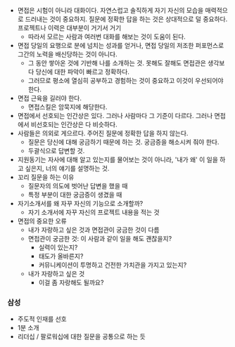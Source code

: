 - 면접은 시험이 아니라 대화이다. 자연스럽고 솔직하게 자기 자신의 모습을 매력적으로 드러내는 것이 중요하지. 질문에 정확한 답을 하는 것은 상대적으로 덜 중요하다. 프로젝트나 이력은 대부분이 거기서 거기
	- 따라서 모르는 사람과 여러번 대화를 해보는 것이 도움이 된다.
- 면접 당일의 요행으로 분에 넘치는 성과를 얻거나, 면접 당일의 저조한 퍼포먼스로 그간의 노력을 배신당하는 것이 아니다.
	- 그 동안 쌓아온 것에 기반해 나를 소개하는 것. 못해도 잘해도 면접관은 생각보다 당신에 대한 파악이 빠르고 정확하다.
	- 그러므로 평소에 열심히 공부하고 경험하는 것이 중요하고 이것이 우선되어야 한다.
- 면접 근육을 길러야 한다.
	- 면접스킬은 암묵지에 해당한다.
- 면접에서 선호되는 인간상은 있다. 그러나 사람마다 그 기준이 다르다. 그러나 면접에서 비선호되는 인간상은 다 비슷하다.
- 사람들은 의외로 게으르다. 주어진 질문에 정확한 답을 하지 않는다. 
	- 질문은 당신에 대해 궁금하기 때문에 하는 것. 궁금증을 해소시켜 줘야 한다.
	- 두괄식으로 답변할 것.
- 지원동기는 자사에 대해 알고 있는지를 물어보는 것이 아니라, '내가 왜' 이 일을 하고 싶은지, 너의 얘기를 설명하는 것.
- 꼬리 질문을 하는 이유
	- 질문자의 의도에 벗어난 답변을 했을 때
	- 특정 부분이 대한 궁금증이 생겼을 때
- 자기소개서를 왜 자꾸 자신의 기능으로 소개할까?
	- 자기 소개서에 자꾸 자신의 프로젝트 내용을 적는 것
- 면접의 중요한 오류
	- 내가 자랑하고 싶은 것과 면접관이 궁금한 것이 다름
	- 면접관이 궁금한 것: 이 사람과 같이 일을 해도 괜찮을지?
		- 실력이 있는지?
		- 태도가 올바른지?
		- 커뮤니케이션이 투명하고 건전한 가치관을 가지고 있는지?
	- 내가 자랑하고 싶은 것 
		- 이걸 좀 자랑해도 될까요?

### 삼성

- 주도적 인재를 선호
- 1분 소개
- 리더십 / 팔로워십에 대한 질문을 공통으로 하는 듯

